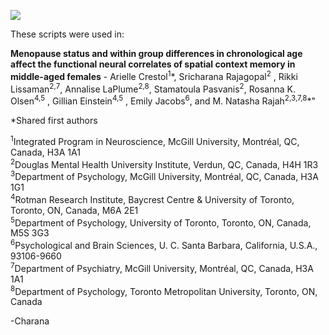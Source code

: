 <img src=https://zenodo.org/badge/618111162.svg> </img>

These scripts were used in:
 
<b>Menopause status and within group differences in chronological age affect the functional neural correlates of spatial context memory in middle-aged females</b> -
Arielle Crestol<sup>1</sup>\*, Sricharana Rajagopal<sup>2</sup> , Rikki Lissaman<sup>2,7</sup>, Annalise LaPlume<sup>2,8</sup>, Stamatoula Pasvanis<sup>2</sup>, Rosanna K. Olsen<sup>4,5</sup> , Gillian Einstein<sup>4,5</sup> , Emily Jacobs<sup>6</sup>, and M. Natasha Rajah<sup>2,3,7,8</sup>\*"

\*Shared first authors

<sup>1</sup>Integrated Program in Neuroscience, McGill University, Montréal, QC, Canada, H3A 1A1 <br>
<sup>2</sup>Douglas Mental Health University Institute, Verdun, QC, Canada, H4H 1R3 <br>
<sup>3</sup>Department of Psychology, McGill University, Montréal, QC, Canada, H3A 1G1 <br>
<sup>4</sup>Rotman Research Institute, Baycrest Centre &amp; University of Toronto, Toronto, ON, Canada, M6A 2E1<br>
<sup>5</sup>Department of Psychology, University of Toronto, Toronto, ON, Canada, M5S 3G3<br>
<sup>6</sup>Psychological and Brain Sciences, U. C. Santa Barbara, California, U.S.A., 93106-9660<br>
<sup>7</sup>Department of Psychiatry, McGill University, Montréal, QC, Canada, H3A 1A1 <br>
<sup>8</sup>Department of Psychology, Toronto Metropolitan University, Toronto, ON, Canada


-Charana
